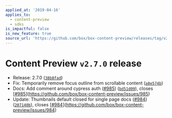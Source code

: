 ```yaml
---
applied_at: '2019-04-16'
applies_to:
  - content-preview
  - sdks
is_impactful: false
is_new_feature: true
source_url: 'https://github.com/box/box-content-preview/releases/tag/v2.7.0'
---
```


# Content Preview `v2.7.0` release


* Release: 2.7.0 ([`38b8fad`](https://github.com/box/box-content-preview/commit[`38b8fad`](https://github.com/box/box-content-preview/commit/38b8fad)))
* Fix: Temporarily remove focus outline from scrollable content ([`a8e574b`](https://github.com/box/box-content-preview/commit[`a8e574b`](https://github.com/box/box-content-preview/commit/a8e574b)))
* Docs: Add comment around cypress auth ([#985](https://github.com/box/box-content-preview/pull/985)) ([`bd51d09`](https://github.com/box/box-content-preview/commit[`bd51d09`](https://github.com/box/box-content-preview/commit/bd51d09))), closes [[#985](https://github.com/box/box-content-preview/pull/985)](https://github.com/box/box-content-preview/issues/985)
* Update: Thumbnails default closed for single page docs ([#984](https://github.com/box/box-content-preview/pull/984)) ([`207140b`](https://github.com/box/box-content-preview/commit[`207140b`](https://github.com/box/box-content-preview/commit/207140b))), closes [[#984](https://github.com/box/box-content-preview/pull/984)](https://github.com/box/box-content-preview/issues/984)



